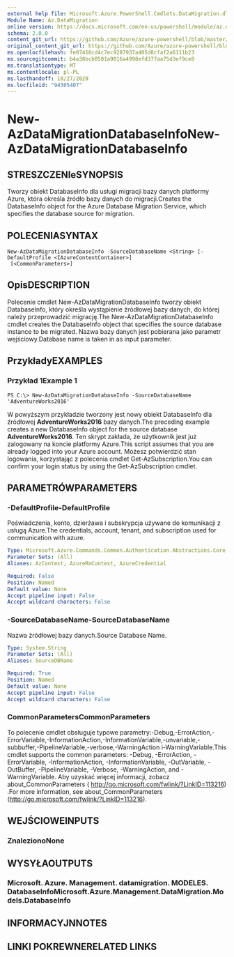 ```yaml
---
external help file: Microsoft.Azure.PowerShell.Cmdlets.DataMigration.dll-Help.xml
Module Name: Az.DataMigration
online version: https://docs.microsoft.com/en-us/powershell/module/az.datamigration/New-AzDataMigrationDatabaseInfo
schema: 2.0.0
content_git_url: https://github.com/Azure/azure-powershell/blob/master/src/DataMigration/DataMigration/help/New-AzDataMigrationDatabaseInfo.md
original_content_git_url: https://github.com/Azure/azure-powershell/blob/master/src/DataMigration/DataMigration/help/New-AzDataMigrationDatabaseInfo.md
ms.openlocfilehash: fe07416cd4c7ec9287937a405d8cfaf2a6111b23
ms.sourcegitcommit: b4a38bcb0501a9016a4998efd377aa75d3ef9ce8
ms.translationtype: MT
ms.contentlocale: pl-PL
ms.lasthandoff: 10/27/2020
ms.locfileid: "94305407"
---
```

# <span data-ttu-id="28d16-101">New-AzDataMigrationDatabaseInfo</span><span class="sxs-lookup"><span data-stu-id="28d16-101">New-AzDataMigrationDatabaseInfo</span></span>

## <span data-ttu-id="28d16-102">STRESZCZENIe</span><span class="sxs-lookup"><span data-stu-id="28d16-102">SYNOPSIS</span></span>
<span data-ttu-id="28d16-103">Tworzy obiekt DatabaseInfo dla usługi migracji bazy danych platformy Azure, która określa źródło bazy danych do migracji.</span><span class="sxs-lookup"><span data-stu-id="28d16-103">Creates the DatabaseInfo object for the Azure Database Migration Service, which specifies the database source for migration.</span></span>

## <span data-ttu-id="28d16-104">POLECENIA</span><span class="sxs-lookup"><span data-stu-id="28d16-104">SYNTAX</span></span>

```
New-AzDataMigrationDatabaseInfo -SourceDatabaseName <String> [-DefaultProfile <IAzureContextContainer>]
 [<CommonParameters>]
```

## <span data-ttu-id="28d16-105">Opis</span><span class="sxs-lookup"><span data-stu-id="28d16-105">DESCRIPTION</span></span>
<span data-ttu-id="28d16-106">Polecenie cmdlet New-AzDataMigrationDatabaseInfo tworzy obiekt DatabaseInfo, który określa wystąpienie źródłowej bazy danych, do której należy przeprowadzić migrację.</span><span class="sxs-lookup"><span data-stu-id="28d16-106">The New-AzDataMigrationDatabaseInfo cmdlet creates the DatabaseInfo object that specifies the source database instance to be migrated.</span></span> <span data-ttu-id="28d16-107">Nazwa bazy danych jest pobierana jako parametr wejściowy.</span><span class="sxs-lookup"><span data-stu-id="28d16-107">Database name is taken in as input parameter.</span></span>

## <span data-ttu-id="28d16-108">Przykłady</span><span class="sxs-lookup"><span data-stu-id="28d16-108">EXAMPLES</span></span>

### <span data-ttu-id="28d16-109">Przykład 1</span><span class="sxs-lookup"><span data-stu-id="28d16-109">Example 1</span></span>
```
PS C:\> New-AzDataMigrationDatabaseInfo -SourceDatabaseName 'AdventureWorks2016'
```

<span data-ttu-id="28d16-110">W powyższym przykładzie tworzony jest nowy obiekt DatabaseInfo dla źródłowej **AdventureWorks2016** bazy danych.</span><span class="sxs-lookup"><span data-stu-id="28d16-110">The preceding example creates a new DatabaseInfo object for the source database **AdventureWorks2016**.</span></span>
<span data-ttu-id="28d16-111">Ten skrypt zakłada, że użytkownik jest już zalogowany na koncie platformy Azure.</span><span class="sxs-lookup"><span data-stu-id="28d16-111">This script assumes that you are already logged into your Azure account.</span></span> <span data-ttu-id="28d16-112">Możesz potwierdzić stan logowania, korzystając z polecenia cmdlet Get-AzSubscription.</span><span class="sxs-lookup"><span data-stu-id="28d16-112">You can confirm your login status by using the Get-AzSubscription cmdlet.</span></span>

## <span data-ttu-id="28d16-113">PARAMETRÓW</span><span class="sxs-lookup"><span data-stu-id="28d16-113">PARAMETERS</span></span>

### <span data-ttu-id="28d16-114">-DefaultProfile</span><span class="sxs-lookup"><span data-stu-id="28d16-114">-DefaultProfile</span></span>
<span data-ttu-id="28d16-115">Poświadczenia, konto, dzierżawa i subskrypcja używane do komunikacji z usługą Azure.</span><span class="sxs-lookup"><span data-stu-id="28d16-115">The credentials, account, tenant, and subscription used for communication with azure.</span></span>

```yaml
Type: Microsoft.Azure.Commands.Common.Authentication.Abstractions.Core.IAzureContextContainer
Parameter Sets: (All)
Aliases: AzContext, AzureRmContext, AzureCredential

Required: False
Position: Named
Default value: None
Accept pipeline input: False
Accept wildcard characters: False
```

### <span data-ttu-id="28d16-116">-SourceDatabaseName</span><span class="sxs-lookup"><span data-stu-id="28d16-116">-SourceDatabaseName</span></span>
<span data-ttu-id="28d16-117">Nazwa źródłowej bazy danych.</span><span class="sxs-lookup"><span data-stu-id="28d16-117">Source Database Name.</span></span>

```yaml
Type: System.String
Parameter Sets: (All)
Aliases: SourceDBName

Required: True
Position: Named
Default value: None
Accept pipeline input: False
Accept wildcard characters: False
```

### <span data-ttu-id="28d16-118">CommonParameters</span><span class="sxs-lookup"><span data-stu-id="28d16-118">CommonParameters</span></span>
<span data-ttu-id="28d16-119">To polecenie cmdlet obsługuje typowe parametry:-Debug,-ErrorAction,-ErrorVariable,-InformationAction,-InformationVariable,-unvariable,-subbuffer,-PipelineVariable,-verbose,-WarningAction i-WarningVariable.</span><span class="sxs-lookup"><span data-stu-id="28d16-119">This cmdlet supports the common parameters: -Debug, -ErrorAction, -ErrorVariable, -InformationAction, -InformationVariable, -OutVariable, -OutBuffer, -PipelineVariable, -Verbose, -WarningAction, and -WarningVariable.</span></span> <span data-ttu-id="28d16-120">Aby uzyskać więcej informacji, zobacz about_CommonParameters ( http://go.microsoft.com/fwlink/?LinkID=113216) .</span><span class="sxs-lookup"><span data-stu-id="28d16-120">For more information, see about_CommonParameters (http://go.microsoft.com/fwlink/?LinkID=113216).</span></span>

## <span data-ttu-id="28d16-121">WEJŚCIOWE</span><span class="sxs-lookup"><span data-stu-id="28d16-121">INPUTS</span></span>

### <span data-ttu-id="28d16-122">Znaleziono</span><span class="sxs-lookup"><span data-stu-id="28d16-122">None</span></span>

## <span data-ttu-id="28d16-123">WYSYŁA</span><span class="sxs-lookup"><span data-stu-id="28d16-123">OUTPUTS</span></span>

### <span data-ttu-id="28d16-124">Microsoft. Azure. Management. datamigration. MODELES. DatabaseInfo</span><span class="sxs-lookup"><span data-stu-id="28d16-124">Microsoft.Azure.Management.DataMigration.Models.DatabaseInfo</span></span>

## <span data-ttu-id="28d16-125">INFORMACYJN</span><span class="sxs-lookup"><span data-stu-id="28d16-125">NOTES</span></span>

## <span data-ttu-id="28d16-126">LINKI POKREWNE</span><span class="sxs-lookup"><span data-stu-id="28d16-126">RELATED LINKS</span></span>
